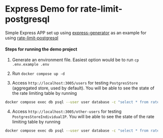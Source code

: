 # Express Demo for rate-limit-postgresql

Simple Express APP set up using [express-generator](https://expressjs.com/en/starter/generator.html) as an example for using [rate-limit-postgresql](https://www.npmjs.com/package/@acpr/rate-limit-postgresql)


#### Steps for running the demo project

1. Generate an environment file. Easiest option would be to run `cp .env.example .env`

2. Run `docker compose up -d`

3. Access `http://localhost:3005/users` for testing `PostgresStore` (aggregated store, used by default). You will be able to see the state of the rate limiting table by running 

```sh
docker compose exec db psql --user user database -c "select * from rate_limit.aggregated_records;"
```


4. Access `http://localhost:3005/other-users` for testing `PostgresStoreIndividualIP`. You will be able to see the state of the rate limiting table by running 

```sh
docker compose exec db psql --user user database -c "select * from rate_limit.individual_records;"
```